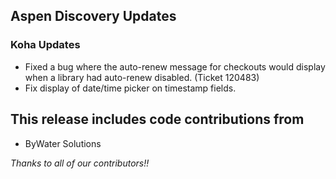 ## Aspen Discovery Updates
### Koha Updates
- Fixed a bug where the auto-renew message for checkouts would display when a library had auto-renew disabled. (Ticket 120483)
- Fix display of date/time picker on timestamp fields. 

## This release includes code contributions from
- ByWater Solutions

_Thanks to all of our contributors!!_